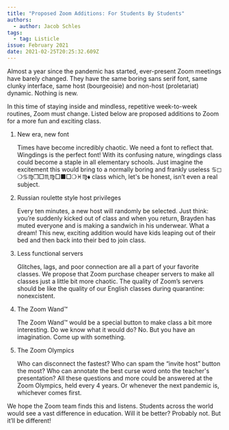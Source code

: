 ```yaml
---
title: "Proposed Zoom Additions: For Students By Students"
authors:
  - author: Jacob Schles
tags:
  - tag: Listicle
issue: February 2021
date: 2021-02-25T20:25:32.609Z
---
```

Almost a year since the pandemic has started, ever-present Zoom meetings have barely changed. They have the same boring sans serif font, same clunky interface, same host (bourgeoisie) and non-host (proletariat) dynamic. Nothing is new. 

In this time of staying inside and mindless, repetitive week-to-week routines, Zoom must change. Listed below are proposed additions to Zoom for a more fun and exciting class.

1. New era, new font

    Times have become incredibly chaotic. We need a font to reflect that. Wingdings is the perfect font! With its confusing nature, wingdings class could become a staple in all elementary schools. Just imagine the excitement this would bring to a normally boring and frankly useless ♋︎◻︎ ❍︎♋︎♍︎❒︎□︎♏︎♍︎□︎■︎□︎❍︎♓︎♍︎⬧︎ class which, let's be honest, isn’t even a real subject.

2. Russian roulette style host privileges
     
     Every ten minutes, a new host will randomly be selected. Just think: you’re suddenly kicked out of class and when you return, Brayden has muted everyone and is making a sandwich in his underwear. What a dream! This new, exciting addition would have kids leaping out of their bed and then back into their bed to join class.

3. Less functional servers
     
     Glitches, lags, and poor connection are all a part of your favorite classes. We propose that Zoom purchase cheaper servers to make all classes just a little bit more chaotic. The quality of Zoom’s servers should be like the quality of our English classes during quarantine: nonexcistent.

4. The Zoom Wand™

     The Zoom Wand™ would be a special button to make class a bit more interesting. Do we know what it would do? No. But you have an imagination. Come up with something.

5. The Zoom Olympics

      Who can disconnect the fastest? Who can spam the “invite host” button the most? Who can annotate the best curse word onto the teacher's presentation? All these questions and more could be answered at the Zoom Olympics, held every 4 years. Or whenever the next pandemic is, whichever comes first.

We hope the Zoom team finds this and listens. Students across the world would see a vast difference in education. Will it be better? Probably not. But it’ll be different!